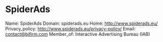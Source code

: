 
# SpiderAds

Name: SpiderAds
Domain: spiderads.eu
Home: http://www.spiderads.eu/
Privacy_policy: http://www.spiderads.eu/privacy-policy/
Email: contact@bifirm.com
Member_of: Interactive Advertising Bureau (IAB)
